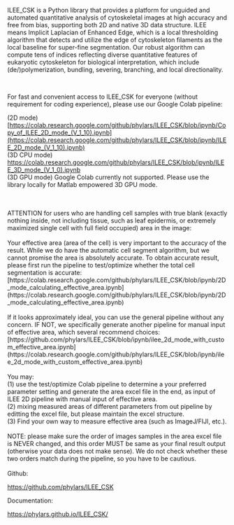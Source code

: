 ILEE_CSK is a Python library that provides a platform for unguided and automated quantitative analysis of cytoskeletal images at high accuracy and free from bias, supporting both 2D and native 3D data structure. ILEE means Implicit Laplacian of Enhanced Edge, which is a local thresholding algorithm that detects and utilize the edge of cytoskeleton filaments as the local baseline for super-fine segmentation. Our robust algorithm can compute tens of indices reflecting diverse quantitative features of eukaryotic cytoskeleton for biological interpretation, which include (de/)polymerization, bundling, severing, branching, and local directionality. 

<br/>

For fast and convenient access to ILEE_CSK for everyone (without requirement for coding experience), please use our Google Colab pipeline:

(2D mode)
<br/>
[https://colab.research.google.com/github/phylars/ILEE_CSK/blob/ipynb/Copy_of_ILEE_2D_mode_(V_1_10).ipynb](https://colab.research.google.com/github/phylars/ILEE_CSK/blob/ipynb/ILEE_2D_mode_(V_1_10).ipynb)
<br/>
(3D CPU mode)
<br/>
https://colab.research.google.com/github/phylars/ILEE_CSK/blob/ipynb/ILEE_3D_mode_(V_1_0).ipynb
<br/>
(3D GPU mode) Google Colab currently not supported. Please use the library locally for Matlab empowered 3D GPU mode.
<br/>
<br/>

<br/>
ATTENTION for users who are handling cell samples with true blank (exactly nothing inside, not including tissue, such as leaf epidermis, or extremely maximized single cell with full field occupied) area in the image:
<br/>
<br/>
Your effective area (area of the cell) is very important to the accuracy of the result. While we do have the automatic cell segment algorithm, but we cannot promise the area is absolutely accurate. To obtain accurate result, please first run the pipeline to test/optimize whether the total cell segmentation is accurate:
<br/>
[https://colab.research.google.com/github/phylars/ILEE_CSK/blob/ipynb/2D_mode_calculating_effective_area.ipynb](https://colab.research.google.com/github/phylars/ILEE_CSK/blob/ipynb/2D_mode_calculating_effective_area.ipynb)
<br/>
<br/>
If it looks approximately ideal, you can use the general pipeline without any concern. IF NOT, we specifically generate another pipeline for manual input of effective area, which several recommend choices:
<br/>
[https://github.com/phylars/ILEE_CSK/blob/ipynb/ilee_2d_mode_with_custom_effective_area.ipynb](https://colab.research.google.com/github/phylars/ILEE_CSK/blob/ipynb/ilee_2d_mode_with_custom_effective_area.ipynb)
<br/>
<br/>
You may:
<br/>
(1) use the test/optimize Colab pipeline to determine a your preferred parameter setting and generate the area excel file in the end, as input of ILEE 2D pipeline with manual input of effective area.
<br/>
(2) mixing measured areas of different parameters from out pipeline by editting the excel file, but please maintain the excel structure. 
<br/>
(3) Find your own way to measure effective area (such as ImageJ/FIJI, etc.).
<br/>
<br/>
NOTE: please make sure the order of images samples in the area excel file is NEVER changed, and this order MUST be same as your final result output (otherwise your data does not make sense). We do not check whether these two orders match during the pipeline, so you have to be cautious.
<br/>

<br/>
Github:

https://github.com/phylars/ILEE_CSK

Documentation:

https://phylars.github.io/ILEE_CSK/

